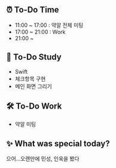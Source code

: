 ## ⏰  To-Do Time
- 11:00 ~ 17:00 : 약알 전체 미팅 
- 17:00 ~ 21:00 : Work
- 21:00 ~

## 📖 To-Do Study
- Swift
- 체크항목 구현
- 메인 화면 그리기 

## 🛠️ To-Do Work
- 약알 미팅 

## ✨ What was special today?
으어...오랜만에 민성, 인욱을 봤다
